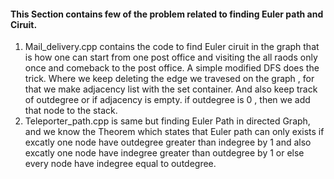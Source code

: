 #### This Section contains few of the problem related to finding Euler path and Ciruit. 
1. Mail_delivery.cpp contains the code to find Euler ciruit in the graph that is how one can start from one post office and visiting the all raods only once and comeback to the post office. A simple modified DFS does the trick. Where we keep deleting the edge we travesed on the graph , for that we make adjacency list with the set container. And also keep track of outdegree or if adjacency is empty. if outdegree is 0 , then we add that node to the stack.
2. Teleporter_path.cpp is same but finding Euler Path in directed Graph, and we know the Theorem which states that Euler path can only exists if excatly one node have outdegree greater than indegree by 1 and also excatly one node have indegree greater than outdegree by 1 or else every node have indegree equal to outdegree.
